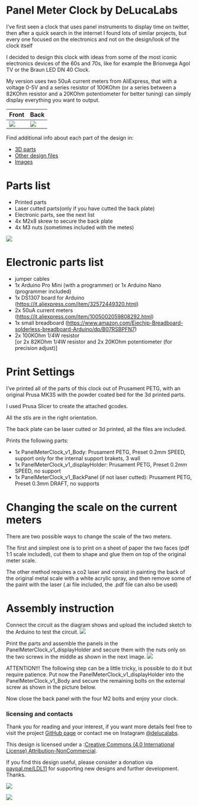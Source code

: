 # Panel Meter Clock by DeLucaLabs

I’ve first seen a clock that uses panel instruments to display time on twitter, then after a quick search in the internet I found lots of similar projects, but every one focused on the electronics and not on the design/look of the clock itself

I decided to design this clock with ideas from some of the most iconic electronics devices of the 60s and 70s, like for example the Brionvega Agol TV or the Braun LED DN 40 Clock.

My version uses two 50uA current meters from AliExpress, that with a voltage 0-5V and a series resistor of 100KOhm (or a series between a 82KOhm resistor and a 20KOhm potentiometer for better tuning) can simply display everything you want to output.

| Front | Back |
|--------|--------|
|![](images/img1.jpg) | ![](images/img2.jpg)|



Find additional info about each part of the design in:
* <a href="https://github.com/lorenzo-dl/Panel_meter_clock_ByDelucalabs/tree/main/3d">3D parts</a>
* <a href="https://github.com/lorenzo-dl/Panel_meter_clock_ByDelucalabs/tree/main/other%20files">Other design files</a>
* <a href="https://github.com/lorenzo-dl/Panel_meter_clock_ByDelucalabs/tree/main/images">Images</a>

# Parts list
- Printed parts
- Laser cutted parts(only if you have cutted the back plate)
- Electronic parts, see the next list
- 4x M2x8 skrew to secure the back plate
- 4x M3 nuts (sometimes included with the metes)

 ![](images/img3.jpg)

# Electronic parts list
- jumper cables
- 1x Arduino Pro Mini (with a programmer) or 1x Arduino Nano (programmer included)
- 1x DS1307 board for Arduino (https://it.aliexpress.com/item/32572449320.html)
- 2x 50uA current meters (https://it.aliexpress.com/item/1005002059808292.html)
- 1x small breadboard (https://www.amazon.com/Eiechip-Breadboard-solderless-breadboard-Arduino/dp/B07RSBPFN7)
- 2x 100KOhm 1/4W resistor  
[or 2x 82KOhm 1/4W resistor and 2x 20KOhm potentiometer (for precision adjust)]


# Print Settings

I’ve printed all of the parts of this clock out of Prusament PETG, with an original Prusa MK3S with the powder coated bed for the 3d printed parts. 

I used Prusa Slicer to create the attached gcodes.

All the stls are in the right orientation.

The back plate can be laser cutted or 3d printed, all the files are included.

Prints the following parts:
- 1x PanelMeterClock_v1_Body: Prusament PETG, Preset 0.2mm SPEED, support only for the internal support brakets, 3 wall
- 1x PanelMeterClock_v1_displayHolder: Prusament PETG, Preset 0.2mm SPEED, no support
- 1x PanelMeterClock_v1_BackPanel (if not laser cutted): Prusament PETG, Preset 0.3mm DRAFT, no supports


# Changing the scale on the current meters

There are two possible ways to change the scale of the two meters.

The first and simplest one is to print on a sheet of paper the two faces (pdf 1:1 scale included), cut them to shape and glue them on top of the original meter scale.

The other method requires a co2 laser and consist in painting the back of the original metal scale with a white acrylic spray, and then remove some of the paint with the laser (.ai file included, the .pdf file can also be used)


# Assembly instruction 

Connect the circuit as the diagram shows and upload the included sketch to the Arduino to test the circuit.
![](images/circuit_diagram.PNG)


Print the parts and assemble the panels in the PanelMeterClock_v1_displayHolder and secure them with the nuts only on the two screws in the middle as shown in the next image.
![](images/img4.jpg)

ATTENTION!!! The following step can be a little tricky, is possible to do it but require patience.
Put now the PanelMeterClock_v1_displayHolder into the PanelMeterClock_v1_Body and secure the remaining bolts on the external screw as shown in the picture below.

Now close the back panel with the four M2 bolts and enjoy your clock.



### licensing and contacts
Thank you for reading and your interest, if you want more details feel free to visit the project <a href="https://github.com/lorenzo-dl/Panel_meter_clock_ByDelucalab">GitHub page</a> or contact me on Instagram <a href="https://www.instagram.com/delucalabs/">@delucalabs</a>.

This design is licensed under a :<a href="https://creativecommons.org/licenses/by-nc/4.0/">Creative Commons (4.0 International License) Attribution-NonCommercial</a>.

If you find this design useful, please consider a donation via <a href="https://paypal.me/LDL11">paypal.me/LDL11</a> for supporting new designs and further development. Thanks.

![](images/img6.jpg)

![](images/img5.jpg)
